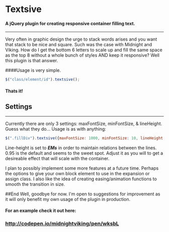 Textsive
========

#### A jQuery plugin for creating responsive container filling text.
---
Very often in graphic design the urge to stack words arises and you want that stack to be nice and square. Such was the case with Midnight and Viking. How do I get the bottom 6 letters to scale up and fill the same space as the top 8 without a whole bunch of styles AND keep it responsive? Well this plugin is that answer. 

####Usage is very simple. 
```javascript 
$("class/element/id").textsive();
```
#### Thats it!
## Settings
---
Currently there are only 3 settings: maxFontSize, minFontSize, & lineHeight. Guess what they do...
Usage is as with anything: 
```javascript
$(".fillDiv").textsive({maxFontSize: 1000, minFontSize: 10, lineHeight:0.95});
```

Line-height is set to ***EMs*** in order to maintain relations between the lines. 0.95 is the default and seems to the sweet spot. Adjust it as you will to get a desireable effect that will scale with the container.

I plan to possibly implement some more features at a future time. Perhaps the options to give your own block element to use in the expansion or assign class. I also like the idea of creating easing/animation functions to smooth the transition in size.


##End
Well, goodbye for now. I'm open to suggestions for improvement as it will only benefit my own usage of the plugin in production.


#### For an example check it out here:
### http://codepen.io/midnightviking/pen/wksbL

